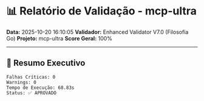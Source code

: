 # 📊 Relatório de Validação - mcp-ultra

**Data:** 2025-10-20 16:10:05
**Validador:** Enhanced Validator V7.0 (Filosofia Go)
**Projeto:** mcp-ultra
**Score Geral:** 100%

---

## 🎯 Resumo Executivo

```
Falhas Críticas: 0
Warnings: 0
Tempo de Execução: 68.83s
Status: ✅ APROVADO
```

